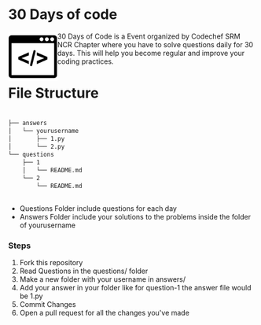 # 30 Days of code

<img src="./.github/logo.png" height="100" align="left"/>

30 Days of Code is a Event organized by Codechef SRM NCR Chapter where you have to solve questions daily for 30 days.
This will help you become regular and improve your coding practices.

# File Structure
```

├── answers
│   └── yourusername
│       ├── 1.py
│       └── 2.py
└── questions
    ├── 1
    │   └── README.md
    └── 2
        └── README.md
        
```

* Questions Folder include questions for each day
* Answers Folder include your solutions to the problems inside the folder of yourusername

### Steps
1. Fork this repository
2. Read Questions in the questions/ folder
3. Make a new folder with your username in answers/
4. Add your answer in your folder like for question-1 the answer file would be 1.py
5. Commit Changes
6. Open a pull request for all the changes you've made
